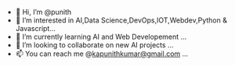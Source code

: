 - 👋 Hi, I’m @punith
- 👀 I’m interested in AI,Data Science,DevOps,IOT,Webdev,Python & Javascript...
- 🌱 I’m currently learning AI and Web Developement ...
- 💞️ I’m looking to collaborate on new AI projects ...
- 📫 You can reach me @kapunithkumar@gmail.com ...

<!---
punithds/punithds is a ✨ special ✨ repository because its `README.md` (this file) appears on your GitHub profile.
You can click the Preview link to take a look at your changes.
--->
